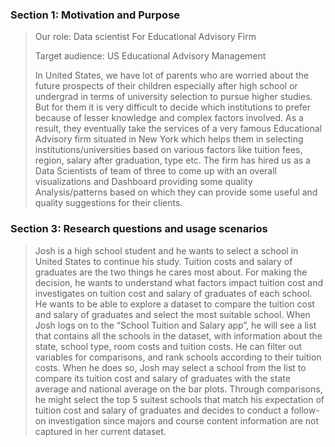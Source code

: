 ### Section 1: Motivation and Purpose


> Our role: Data scientist For Educational Advisory Firm
>
> Target audience: US Educational Advisory Management
>
> In United States, we have lot of parents who are worried about the future prospects of their children especially after high school or undergrad in terms of university selection to pursue higher studies. But for them it is very difficult to decide which institutions to prefer because of lesser knowledge and complex factors involved. As a result, they eventually take the services of a very famous Educational Advisory firm situated in New York which helps them in selecting institutions/universities based on various factors like tuition fees, region, salary after graduation, type etc. The firm has hired us as a Data Scientists of team of three to come up with an overall visualizations and Dashboard providing some quality Analysis/patterns based on which they can provide some useful and quality suggestions for their clients.




### Section 3: Research questions and usage scenarios



> Josh is a high school student and he wants to select a school in United States to continue his study. Tuition costs and salary of graduates are the two things he cares most about. For making the decision, he wants to understand what factors impact tuition cost and investigates on tuition cost and salary of graduates of each school. He wants to be able to explore a dataset to compare the tuition cost and salary of graduates and select the most suitable school. When Josh logs on to the “School Tuition and Salary app”, he will see a list that contains all the schools in the dataset, with information about the state, school type, room costs and tuition costs. He can filter out variables for comparisons, and rank schools according to their tuition costs. When he does so, Josh may select a school from the list to compare its tuition cost and salary of graduates with the state average and national average on the bar plots. Through comparisons, he might select the top 5 suitest schools that match his expectation of tuition cost and salary of graduates and decides to conduct a follow-on investigation since majors and course content information are not captured in her current dataset.